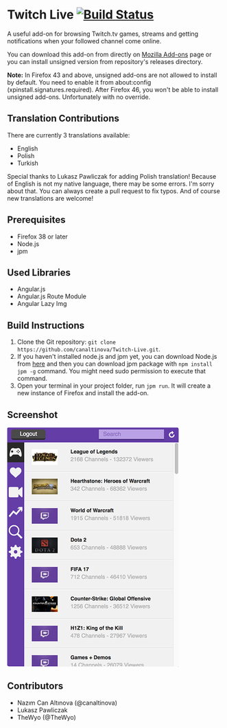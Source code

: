 Twitch Live [![Build Status](https://travis-ci.org/canaltinova/Twitch-Live.svg?branch=master)](https://travis-ci.org/canaltinova/Twitch-Live)
===

A useful add-on for browsing Twitch.tv games, streams and getting notifications when your followed channel come online.

You can download this add-on from directly on [Mozilla Add-ons](https://addons.mozilla.org/addon/twitch-live?src=github) page or you can install unsigned version from repository's releases directory.

**Note:** In Firefox 43 and above, unsigned add-ons are not allowed to install by default. You need to enable it from about:config (xpinstall.signatures.required). After Firefox 46, you won't be able to install unsigned add-ons. Unfortunately with no override.

## Translation Contributions

There are currently 3 translations available:

* English
* Polish
* Turkish

Special thanks to Lukasz Pawliczak for adding Polish translation! Because of English is not my native language, there may be some errors. I'm sorry about that. You can always create a pull request to fix typos. And of course new translations are welcome!

## Prerequisites

* Firefox 38 or later
* Node.js
* jpm

## Used Libraries

* Angular.js
* Angular.js Route Module
* Angular Lazy Img

## Build Instructions

1. Clone the Git repository: `git clone https://github.com/canaltinova/Twitch-Live.git`.
2. If you haven't installed node.js and jpm yet, you can download Node.js from [here](https://nodejs.org/) and then you can download jpm package with `npm install jpm -g` command. You might need sudo permission to execute that command.
3. Open your terminal in your project folder, run `jpm run`. It will create a new instance of Firefox and install the add-on.

## Screenshot

![screenshot](screenshot.jpg)

## Contributors

* Nazım Can Altınova (@canaltinova)
* Lukasz Pawliczak
* TheWyo (@TheWyo)
